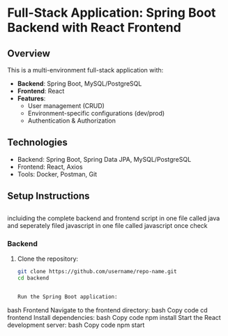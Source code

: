  # Full-Stack Application: Spring Boot Backend with React Frontend

## Overview
This is a multi-environment full-stack application with:
- **Backend**: Spring Boot, MySQL/PostgreSQL
- **Frontend**: React
- **Features**:
  - User management (CRUD)
  - Environment-specific configurations (dev/prod)
  - Authentication & Authorization

## Technologies
- Backend: Spring Boot, Spring Data JPA, MySQL/PostgreSQL
- Frontend: React, Axios
- Tools: Docker, Postman, Git

## Setup Instructions


## 
incluiding the complete backend and frontend script in one file called java and seperately filed javascript in one file called javascript once check
### Backend
1. Clone the repository:
   ```bash
   git clone https://github.com/username/repo-name.git
   cd backend


   Run the Spring Boot application:
bash
Frontend
Navigate to the frontend directory:
bash
Copy code
cd frontend
Install dependencies:
bash
Copy code
npm install
Start the React development server:
bash
Copy code
npm start

